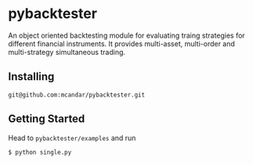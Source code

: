 # pybacktester
An object oriented backtesting module for evaluating traing strategies for different financial instruments. It provides multi-asset, multi-order and multi-strategy simultaneous trading.

## Installing
    git@github.com:mcandar/pybacktester.git

## Getting Started
Head to `pybacktester/examples` and run

    $ python single.py

